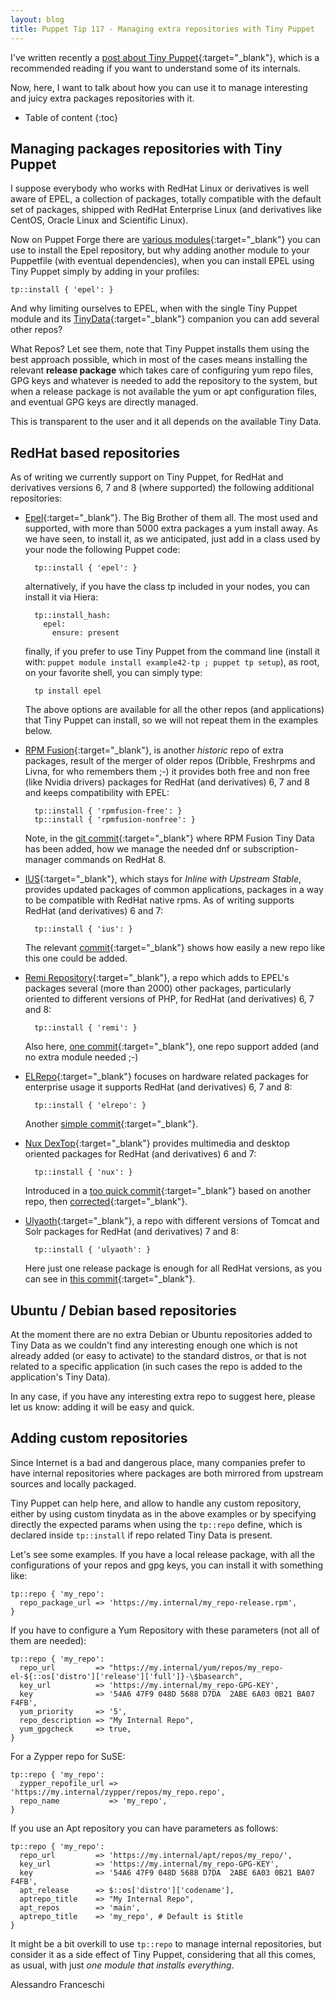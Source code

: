 ```yaml
---
layout: blog
title: Puppet Tip 117 - Managing extra repositories with Tiny Puppet 
---
```


I've written recently a [post about Tiny Puppet](https://www.example42.com/2020/04/20/five-years-of-tiny-puppet/){:target="_blank"}, which is a recommended reading if you want to understand some of its internals.

Now, here, I want to talk about how you can use it to manage interesting and juicy extra packages repositories with it.

* Table of content
{:toc}

## Managing packages repositories with Tiny Puppet

I suppose everybody who works with RedHat Linux or derivatives is well aware of EPEL, a collection of packages, totally compatible with the default set of packages, shipped with RedHat Enterprise Linux (and derivatives like CentOS, Oracle Linux and Scientific Linux).

Now on Puppet Forge there are [various modules](https://forge.puppet.com/modules?q=epel){:target="_blank"} you can use to install the Epel repository, but why adding another module to your Puppetfile (with eventual dependencies), when you can install EPEL using Tiny Puppet simply by adding in your profiles:

    tp::install { 'epel': }

And why limiting ourselves to EPEL, when with the single Tiny Puppet module and its [TinyData](https://github.com/example42/tinydata){:target="_blank"} companion you can add several other repos?

What Repos? Let see them, note that Tiny Puppet installs them using the best approach possible, which in most of the cases means installing the relevant **release package** which takes care of configuring yum repo files, GPG keys and whatever is needed to add the repository to the system, but when a release package is not available the yum or apt configuration files, and eventual GPG keys are directly managed.

This is transparent to the user and it all depends on the available Tiny Data.

## RedHat based repositories

As of writing we currently support on Tiny Puppet, for RedHat and derivatives versions 6, 7 and 8 (where supported) the following additional repositories:

- [Epel](https://fedoraproject.org/wiki/EPEL){:target="_blank"}. The Big Brother of them all. The most used and supported, with more than 5000 extra packages a yum install away. As we have seen, to install it, as we anticipated, just add in a class used by your node the following Puppet code:

        tp::install { 'epel': }

  alternatively, if you have the class tp included in your nodes, you can install it via Hiera:

        tp::install_hash:
          epel:
            ensure: present

  finally, if you prefer to use Tiny Puppet from the command line (install it with: `puppet module install example42-tp ; puppet tp setup`), as root, on your favorite shell, you can simply type:

        tp install epel

  The above options are available for all the other repos (and applications) that Tiny Puppet can install, so we will not repeat them in the examples below.

- [RPM Fusion](https://rpmfusion.org/){:target="_blank"}, is another *historic* repo of extra packages, result of the merger of older repos (Dribble, Freshrpms and Livna, for who remembers them ;-) it provides both free and non free (like Nvidia drivers) packages for RedHat (and derivatives) 6, 7 and 8 and keeps compatibility with EPEL:

        tp::install { 'rpmfusion-free': }
        tp::install { 'rpmfusion-nonfree': }

  Note, in the [git commit](https://github.com/example42/tinydata/commit/fd5ebc15b4735d30cc11438d6e8bf02017d7b0d9){:target="_blank"} where RPM Fusion Tiny Data has been added, how we manage the needed dnf or subscription-manager commands on RedHat 8.

- [IUS](https://ius.io/){:target="_blank"}, which stays for *Inline with Upstream Stable*, provides updated packages of common applications, packages in a way to be compatible with RedHat native rpms. As of writing supports RedHat (and derivatives) 6 and 7:

        tp::install { 'ius': }

  The relevant [commit](https://github.com/example42/tinydata/commit/5f14cd7e5dea56d98e2e8df446d26adc5a4b7aea){:target="_blank"} shows how easily a new repo like this one could be added.

- [Remi Repository](https://rpms.remirepo.net/){:target="_blank"}, a repo which adds to EPEL's packages several (more than 2000) other packages, particularly oriented to different versions of PHP, for RedHat (and derivatives) 6, 7 and 8:

        tp::install { 'remi': }

  Also here, [one commit](https://github.com/example42/tinydata/commit/3d7ed6acd50a71423ab6467bafd9658508326723){:target="_blank"}, one repo support added (and no extra module needed ;-)

- [ELRepo](http://elrepo.org/tiki/){:target="_blank"} focuses on hardware related packages for enterprise usage it supports RedHat (and derivatives) 6, 7 and 8:

        tp::install { 'elrepo': }

  Another [simple commit](https://github.com/example42/tinydata/commit/95004e77cac0fff82eba14fd0da5fd58012d4a18){:target="_blank"}.

- [Nux DexTop](http://li.nux.ro/repos.html){:target="_blank"} provides multimedia and desktop oriented packages for RedHat (and derivatives) 6 and 7:

        tp::install { 'nux': }

  Introduced in a [too quick commit](https://github.com/example42/tinydata/commit/0cc1f6d04825636b4e82d6f0b6963630c907abd2){:target="_blank"} based on another repo, then [corrected](https://github.com/example42/tinydata/commit/5571dc311d82e0c170c29dd9d11146134ee4627c){:target="_blank"}.

- [Ulyaoth](https://community.ulyaoth.com/resources/categories/repository.1/){:target="_blank"}, a repo with different versions of Tomcat and Solr packages for RedHat (and derivatives) 7 and 8:

        tp::install { 'ulyaoth': }

  Here just one release package is enough for all RedHat versions, as you can see in [this commit](https://github.com/example42/tinydata/commit/a29c59ed4789f855aa6ee4a416f557ba8c210055){:target="_blank"}.


## Ubuntu / Debian based repositories

At the moment there are no extra Debian or Ubuntu repositories added to Tiny Data as we couldn't find any interesting enough one which is not already added (or easy to activate) to the standard distros, or that is not related to a specific application (in such cases the repo is added to the application's Tiny Data).

In any case, if you have any interesting extra repo to suggest here, please let us know: adding it will be easy and quick.


## Adding custom repositories

Since Internet is a bad and dangerous place, many companies prefer to have internal repositories where packages are both mirrored from upstream sources and locally packaged.

Tiny Puppet can help here, and allow to handle any custom repository, either by using custom tinydata as in the above examples or by specifying directly the expected params when using the `tp::repo` define, which is declared inside  `tp::install` if repo related Tiny Data is present.

Let's see some examples. If you have a local release package, with all the configurations of your repos and gpg keys, you can install it with something like:

    tp::repo { 'my_repo':
      repo_package_url => 'https://my.internal/my_repo-release.rpm',
    }

If you have to configure a Yum Repository with these parameters (not all of them are needed):

    tp::repo { 'my_repo':
      repo_url         => "https://my.internal/yum/repos/my_repo-el-${::os['distro']['release']['full']}-\$basearch",
      key_url          => 'https://my.internal/my_repo-GPG-KEY',
      key              => '54A6 47F9 048D 5688 D7DA  2ABE 6A03 0B21 BA07 F4FB',
      yum_priority     => '5',
      repo_description => "My Internal Repo",
      yum_gpgcheck     => true,
    }

For a Zypper repo for SuSE:

    tp::repo { 'my_repo':
      zypper_repofile_url => 'https://my.internal/zypper/repos/my_repo.repo',
      repo_name           => 'my_repo',
    }

If you use an Apt repository you can have parameters as follows:

    tp::repo { 'my_repo':
      repo_url         => 'https://my.internal/apt/repos/my_repo/',
      key_url          => 'https://my.internal/my_repo-GPG-KEY',
      key              => '54A6 47F9 048D 5688 D7DA  2ABE 6A03 0B21 BA07 F4FB',
      apt_release      => $::os['distro']['codename'],
      aptrepo_title    => "My Internal Repo",
      apt_repos        => 'main',
      aptrepo_title    => 'my_repo', # Default is $title
    }

It might be a bit overkill to use `tp::repo` to manage internal repositories, but consider it as a side effect of Tiny Puppet, considering that all this comes, as usual, with just *one module that installs everything*.


Alessandro Franceschi
